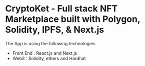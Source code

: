 # CryptoKet - Full stack NFT Marketplace built with Polygon, Solidity, IPFS, & Next.js

The App is using the following technologies

- Front End : React.js and Next.js
- Web3 : Solidity, ethers and Hardhat
